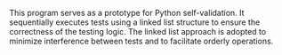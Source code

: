 This program serves as a prototype for Python self-validation. 
It sequentially executes tests using a linked list structure to ensure the correctness of the testing logic. 
The linked list approach is adopted to minimize interference between tests and to facilitate orderly operations.
